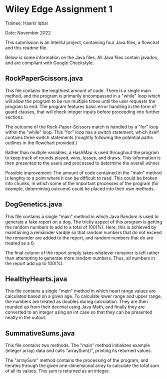 # Wiley Edge Assignment 1

Trainee: Haaris Iqbal

Date: November 2022

This submission is an InteilliJ project, containing four Java files, a flowchat and this readme file.

Below is some information on the Java files. All Java files contain javadoc, and are compliant with Google Checkstyle.

## RockPaperScissors.java

This file contains the lengthiest amount of code. There is a single main method, and the program is primarily encompassed in a "while" loop which will allow the program to be run multiple times until the user requests the program to end. The program features basic error handling in the form of guard clauses, that will check integer inputs before proceeding into further sections. 

The outcome of the Rock-Paper-Scissors match is handled by a "for" loop within the "while" loop. This "for" loop has a switch statement, which itself contains three switch statements (roughtly following the potential paths outlines in the flowchart provided.)

Rather than multiple variables, a HashMap is used throughout the program to keep track of rounds played, wins, losses, and draws. This information is then presented to the users and processed to determine the overall winner.

Possible improvement: The amount of code contained in the "main" method is lenghty to a point where it can be difficult to read. This could be broken into chunks, in which some of the important processes of the program (for example, determining outcome) could be placed into their own methods.

## DogGenetics.java

This file contains a single "main" method in which Java Random is used to generate a fake report on a dog. The tricky aspect of this program is getting the random numbers to add to a total of 100(%). Here, this is achieved by maintaining a remainder varible so that random numbers that do not exceed the remainder are added to the report, and random numbers that do are treated as a 0.

The final column of the report simply takes whatever remainer is left rather than attempting to generate more random numbers. Thus, all numbers in the report add up to 100(%).

## HealthyHearts.java

This file contains a single "main" method in which heart range values are calculated based on a given age. To calculate lower range and upper range, the numbers are treated as doubles during calculation. They are then rounded up from their decmial using Java Math, and finally they are converted to an integer using an int case so that they can be presented neatly in the outout.

## SummativeSums.java

This file contains two methods. The "main" method initializes example (integer array) data and calls "arraySum()", printing its returned values.

The "arraySum" method contains the processing of the program, and iterates through the given one-dimensional array to calculate the total sum of all its values. This sum is returned as an integer.